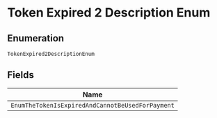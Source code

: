 
# Token Expired 2 Description Enum

## Enumeration

`TokenExpired2DescriptionEnum`

## Fields

| Name |
|  --- |
| `EnumTheTokenIsExpiredAndCannotBeUsedForPayment` |

